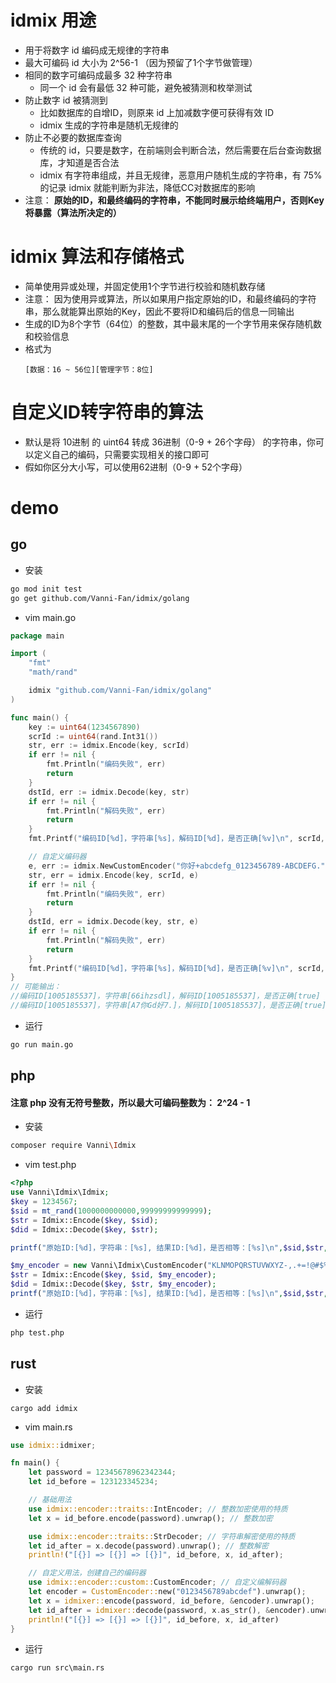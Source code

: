# idmix 用途
- 用于将数字 id 编码成无规律的字符串
- 最大可编码 id 大小为 2^56-1 （因为预留了1个字节做管理）
- 相同的数字可编码成最多 32 种字符串
  - 同一个 id 会有最低 32 种可能，避免被猜测和枚举测试
- 防止数字 id 被猜测到
  - 比如数据库的自增ID，则原来 id 上加减数字便可获得有效 ID
  - idmix 生成的字符串是随机无规律的
- 防止不必要的数据库查询
  - 传统的 id，只要是数字，在前端则会判断合法，然后需要在后台查询数据库，才知道是否合法
  - idmix 有字符串组成，并且无规律，恶意用户随机生成的字符串，有 75% 的记录 idmix 就能判断为非法，降低CC对数据库的影响
- 注意： **原始的ID，和最终编码的字符串，不能同时展示给终端用户，否则Key将暴露（算法所决定的）**
# idmix 算法和存储格式
- 简单使用异或处理，并固定使用1个字节进行校验和随机数存储
- 注意： 因为使用异或算法，所以如果用户指定原始的ID，和最终编码的字符串，那么就能算出原始的Key，因此不要将ID和编码后的信息一同输出
- 生成的ID为8个字节（64位）的整数，其中最末尾的一个字节用来保存随机数和校验信息
- 格式为
  ```
  [数据：16 ~ 56位][管理字节：8位]
  ```
# 自定义ID转字符串的算法
- 默认是将 10进制 的 uint64 转成 36进制（0-9 + 26个字母） 的字符串，你可以定义自己的编码，只需要实现相关的接口即可
- 假如你区分大小写，可以使用62进制（0-9 + 52个字母）
  
# demo
## go
- 安装
```bash
go mod init test
go get github.com/Vanni-Fan/idmix/golang
```
- vim main.go
```go
package main

import (
	"fmt"
	"math/rand"

	idmix "github.com/Vanni-Fan/idmix/golang"
)

func main() {
	key := uint64(1234567890)
	scrId := uint64(rand.Int31())
	str, err := idmix.Encode(key, scrId)
	if err != nil {
		fmt.Println("编码失败", err)
		return
	}
	dstId, err := idmix.Decode(key, str)
	if err != nil {
		fmt.Println("解码失败", err)
		return
	}
	fmt.Printf("编码ID[%d]，字符串[%s]，解码ID[%d]，是否正确[%v]\n", scrId, str, dstId, scrId == dstId)

	// 自定义编码器
	e, err := idmix.NewCustomEncoder("你好+abcdefg_0123456789-ABCDEFG.")
	str, err = idmix.Encode(key, scrId, e)
	if err != nil {
		fmt.Println("编码失败", err)
		return
	}
	dstId, err = idmix.Decode(key, str, e)
	if err != nil {
		fmt.Println("解码失败", err)
		return
	}
	fmt.Printf("编码ID[%d]，字符串[%s]，解码ID[%d]，是否正确[%v]\n", scrId, str, dstId, scrId == dstId)
}
// 可能输出：
//编码ID[1005185537]，字符串[66ihzsdl]，解码ID[1005185537]，是否正确[true]
//编码ID[1005185537]，字符串[A7你Gd好7.]，解码ID[1005185537]，是否正确[true]
```
- 运行
```bash
go run main.go
```

## php
#### 注意 php 没有无符号整数，所以最大可编码整数为： 2^24 - 1
- 安装
```bash
composer require Vanni\Idmix
```
- vim test.php
```php
<?php
use Vanni\Idmix\Idmix;
$key = 1234567;
$sid = mt_rand(1000000000000,99999999999999);
$str = Idmix::Encode($key, $sid);
$did = Idmix::Decode($key, $str);

printf("原始ID:[%d]，字符串：[%s], 结果ID:[%d]，是否相等：[%s]\n",$sid,$str,$did,$sid==$did);

$my_encoder = new Vanni\Idmix\CustomEncoder("KLNMOPQRSTUVWXYZ-,.+=!@#$%^&*()_<>~自定义的中文加数字abcdefghijklnmopqrstuvwxyz0123456789ABCDEFGHIJ");
$str = Idmix::Encode($key, $sid, $my_encoder);
$did = Idmix::Decode($key, $str, $my_encoder);
printf("原始ID:[%d]，字符串：[%s], 结果ID:[%d]，是否相等：[%s]\n",$sid,$str,$did,$sid==$did);
```
- 运行
```bash
php test.php
```
## rust
- 安装
```
cargo add idmix
```
- vim main.rs
```rust
use idmix::idmixer;

fn main() {
    let password = 12345678962342344;
    let id_before = 123123345234;

    // 基础用法
    use idmix::encoder::traits::IntEncoder; // 整数加密使用的特质
    let x = id_before.encode(password).unwrap(); // 整数加密

    use idmix::encoder::traits::StrDecoder; // 字符串解密使用的特质
    let id_after = x.decode(password).unwrap(); // 整数解密
    println!("[{}] => [{}] => [{}]", id_before, x, id_after);

    // 自定义用法，创建自己的编码器
    use idmix::encoder::custom::CustomEncoder; // 自定义编解码器
    let encoder = CustomEncoder::new("0123456789abcdef").unwrap();
    let x = idmixer::encode(password, id_before, &encoder).unwrap();
    let id_after = idmixer::decode(password, x.as_str(), &encoder).unwrap();
    println!("[{}] => [{}] => [{}]", id_before, x, id_after)
}
```
- 运行
```
cargo run src\main.rs
```